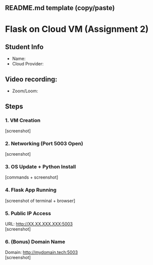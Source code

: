 ## README.md template (copy/paste)


# Flask on Cloud VM (Assignment 2)

## Student Info
- Name:  
- Cloud Provider:  

## Video recording: 
- Zoom/Loom: 

## Steps
### 1. VM Creation
[screenshot]

### 2. Networking (Port 5003 Open)
[screenshot]

### 3. OS Update + Python Install
[commands + screenshot]

### 4. Flask App Running
[screenshot of terminal + browser]

### 5. Public IP Access
URL: http://XX.XX.XXX.XXX:5003  
[screenshot]

### 6. (Bonus) Domain Name
Domain: http://mydomain.tech:5003  
[screenshot]